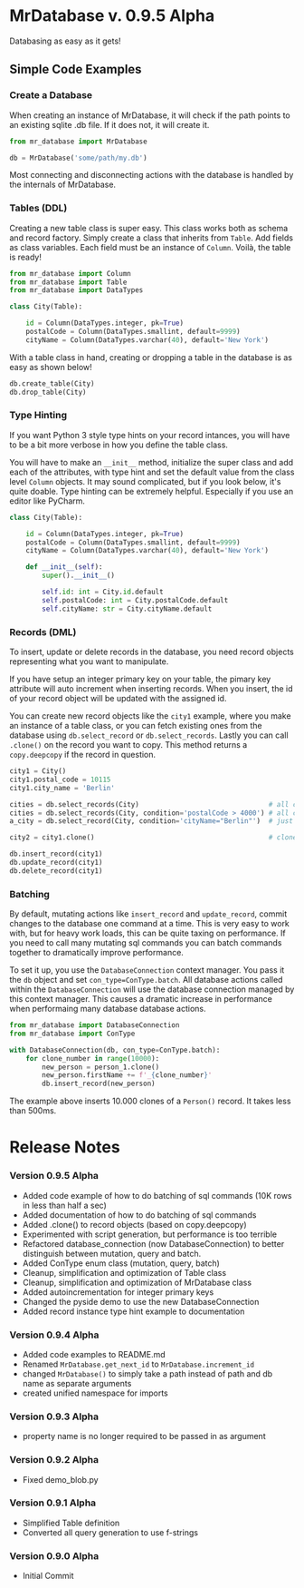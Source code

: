 # MrDatabase v. 0.9.5 Alpha
Databasing as easy as it gets!

## Simple Code Examples

### Create a Database

When creating an instance of MrDatabase, it will check if the path points to an existing sqlite .db file. If it does not, it will create it.

```python
from mr_database import MrDatabase

db = MrDatabase('some/path/my.db')
```

Most connecting and disconnecting actions with the database is handled by the internals of MrDatabase.

### Tables (DDL)

Creating a new table class is super easy. This class works both as schema and record factory. Simply create a class that inherits from ```Table```. Add fields as class variables. Each field must be an instance of ```Column```. Voilà, the table is ready!

```python
from mr_database import Column
from mr_database import Table
from mr_database import DataTypes

class City(Table):

    id = Column(DataTypes.integer, pk=True)
    postalCode = Column(DataTypes.smallint, default=9999)
    cityName = Column(DataTypes.varchar(40), default='New York')
```

With a table class in hand, creating or dropping a table in the database is as easy as shown below!

```python
db.create_table(City)
db.drop_table(City)
```

### Type Hinting

If you want Python 3 style type hints on your record intances, you will have to be a bit more verbose in how you define the table class.

You will have to make an ```__init__``` method, initialize the super class and add each of the attributes, with type hint and set the default value from the class level ```Column``` objects. It may sound complicated, but if you look below, it's quite doable. Type hinting can be extremely helpful. Especially if you use an editor like PyCharm.

```Python
class City(Table):

    id = Column(DataTypes.integer, pk=True)
    postalCode = Column(DataTypes.smallint, default=9999)
    cityName = Column(DataTypes.varchar(40), default='New York')

    def __init__(self):
        super().__init__()

        self.id: int = City.id.default
        self.postalCode: int = City.postalCode.default
        self.cityName: str = City.cityName.default
```

### Records (DML)
To insert, update or delete records in the database, you need record objects representing what you want to manipulate.

If you have setup an integer primary key on your table, the pimary key attribute will auto increment when inserting records. When you insert, the id of your record object will be updated with the assigned id.

You can create new record objects like the ```city1``` example, where you make an instance of a table class, or you can fetch existing ones from the database using ```db.select_record``` or ```db.select_records```. Lastly you can call ```.clone()``` on the record you want to copy. This method returns a ```copy.deepcopy``` if the record in question.

```python
city1 = City()
city1.postal_code = 10115
city1.city_name = 'Berlin'

cities = db.select_records(City)                                # all cities
cities = db.select_records(City, condition='postalCode > 4000') # all cities with a postal code > 4000
a_city = db.select_record(City, condition='cityName="Berlin"')  # just Berlin

city2 = city1.clone()                                           # clone (copy.deepcopy)

db.insert_record(city1)
db.update_record(city1)
db.delete_record(city1)
```

### Batching
By default, mutating actions like ```insert_record``` and ```update_record```, commit changes to the database one command at a time. This is very easy to work with, but for heavy work loads, this can be quite taxing on performance. If you need to call many mutating sql commands you can batch commands together to dramatically improve performance.

To set it up, you use the ```DatabaseConnection``` context manager. You pass it the ```db``` object and set ```con_type=ConType.batch```. All database actions called within the ```DatabaseConnection``` will use the database connection managed by this context manager. This causes a dramatic increase in performance when performaing many database database actions.

```python
from mr_database import DatabaseConnection
from mr_database import ConType

with DatabaseConnection(db, con_type=ConType.batch):
    for clone_number in range(10000):
        new_person = person_1.clone()
        new_person.firstName += f'_{clone_number}'
        db.insert_record(new_person)
```

The example above inserts 10.000 clones of a ```Person()``` record. It takes less than 500ms.


# Release Notes
### Version 0.9.5 Alpha
- Added code example of how to do batching of sql commands (10K rows in less than half a sec)
- Added documentation of how to do batching of sql commands
- Added .clone() to record objects (based on copy.deepcopy)
- Experimented with script generation, but performance is too terrible
- Refactored database_connection (now DatabaseConnection) to better distinguish between mutation, query and batch.
- Added ConType enum class (mutation, query, batch)
- Cleanup, simplification and optimization of Table class
- Cleanup, simplification and optimization of MrDatabase class
- Added autoincrementation for integer primary keys
- Changed the pyside demo to use the new DatabaseConnection
- Added record instance type hint example to documentation


### Version 0.9.4 Alpha
- Added code examples to README.md
- Renamed ```MrDatabase.get_next_id``` to ```MrDatabase.increment_id```
- changed ```MrDatabase()``` to simply take a path instead of path and db name as separate arguments
- created unified namespace for imports

### Version 0.9.3 Alpha
- property name is no longer required to be passed in as argument

### Version 0.9.2 Alpha
- Fixed demo_blob.py

### Version 0.9.1 Alpha
- Simplified Table definition
- Converted all query generation to use f-strings

### Version 0.9.0 Alpha
- Initial Commit
